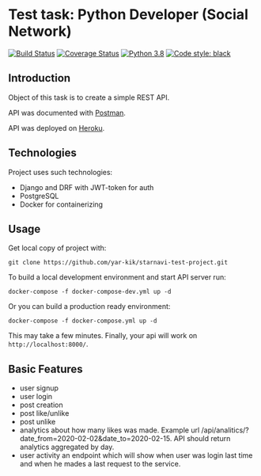 # Test task: Python Developer (Social Network)
[![Build Status](https://travis-ci.com/yar-kik/starnavi-test-project.svg?branch=master)](https://travis-ci.com/yar-kik/starnavi-test-project)
[![Coverage Status](https://coveralls.io/repos/github/yar-kik/starnavi-test-project/badge.svg?branch=master)](https://coveralls.io/github/yar-kik/starnavi-test-project?branch=master)
[![Python 3.8](https://img.shields.io/badge/python-3.8-blue.svg)](https://www.python.org/downloads/release/python-3810/)
[![Code style: black](https://img.shields.io/badge/code%20style-black-000000.svg)](https://github.com/psf/black)

## Introduction
Object of this task is to create a simple REST API. 

API was documented with [Postman](https://documenter.getpostman.com/view/14489034/TzeUn8Ty#cebb3e50-23dd-4728-805d-a0687bfe2d35).

API was deployed on [Heroku](https://starnavi-test-project.herokuapp.com).

## Technologies
Project uses such technologies:
* Django and DRF with JWT-token for auth
* PostgreSQL
* Docker for containerizing

## Usage
Get local copy of project with: 
```
git clone https://github.com/yar-kik/starnavi-test-project.git
``` 
To build a local development environment and start API server run:  
```
docker-compose -f docker-compose-dev.yml up -d 
``` 
Or you can build a production ready environment: 
```
docker-compose -f docker-compose.yml up -d
``` 
This may take a few minutes. Finally, your api will work on `http://localhost:8000/`.

## Basic Features
* user signup
* user login
* post creation
* post like/unlike
* post unlike
* analytics about how many likes was made. Example url /api/analitics/?date_from=2020-02-02&date_to=2020-02-15. API should return analytics aggregated by day.
* user activity an endpoint which will show when user was login last time and when he mades a last request to the service.
